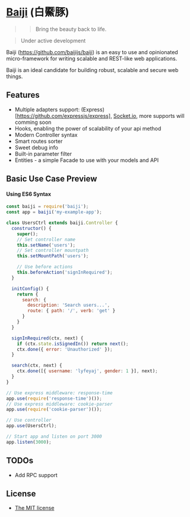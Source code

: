 [Baiji](https://en.wikipedia.org/wiki/Baiji) (白鱀豚)
=======

>> Bring the beauty back to life.

> Under active development

Baiji (https://github.com/baijijs/baiji) is an easy to use and opinionated micro-framework for writing scalable and REST-like web applications.

Baiji is an ideal candidate for building robust, scalable and secure web things.

Features
--------
* Multiple adapters support: (Express)[https://github.com/expressjs/express], [Socket.io](https://github.com/socketio/socket.io), more supports will comming soon
* Hooks, enabling the power of scalability of your api method
* Modern Controller syntax
* Smart routes sorter
* Sweet debug info
* Built-in parameter filter
* Entities - a simple Facade to use with your models and API

Basic Use Case Preview
--------------

#### Using ES6 Syntax

```javascript
const baiji = require('baiji');
const app = baiji('my-example-app');

class UsersCtrl extends baiji.Controller {
  constructor() {
    super();
    // Set controller name
    this.setName('users');
    // Set controller mountpath
    this.setMountPath('users');

    // Use before actions
    this.beforeAction('signInRequired');
  }

  initConfig() {
    return {
      search: {
        description: 'Search users...',
        route: { path: '/', verb: 'get' }
      }
    }
  }

  signInRequired(ctx, next) {
    if (ctx.state.isSignedIn()) return next();
    ctx.done({ error: 'Unauthorized' });
  }

  search(ctx, next) {
    ctx.done([{ username: 'lyfeyaj', gender: 1 }], next);
  }
}

// Use express middleware: response-time
app.use(require('response-time')());
// Use express middleware: cookie-parser
app.use(require('cookie-parser')());

// Use controller
app.use(UsersCtrl);

// Start app and listen on port 3000
app.listen(3000);
```

TODOs
-----

* Add RPC support

License
-------
* [The MIT license](LICENSE)
